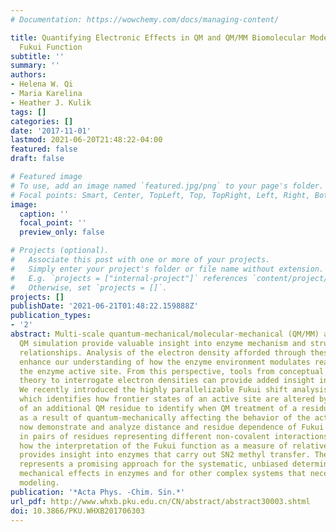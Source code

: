 ```yaml
---
# Documentation: https://wowchemy.com/docs/managing-content/

title: Quantifying Electronic Effects in QM and QM/MM Biomolecular Modeling with the
  Fukui Function
subtitle: ''
summary: ''
authors:
- Helena W. Qi
- Maria Karelina
- Heather J. Kulik
tags: []
categories: []
date: '2017-11-01'
lastmod: 2021-06-20T21:48:22-04:00
featured: false
draft: false

# Featured image
# To use, add an image named `featured.jpg/png` to your page's folder.
# Focal points: Smart, Center, TopLeft, Top, TopRight, Left, Right, BottomLeft, Bottom, BottomRight.
image:
  caption: ''
  focal_point: ''
  preview_only: false

# Projects (optional).
#   Associate this post with one or more of your projects.
#   Simply enter your project's folder or file name without extension.
#   E.g. `projects = ["internal-project"]` references `content/project/deep-learning/index.md`.
#   Otherwise, set `projects = []`.
projects: []
publishDate: '2021-06-21T01:48:22.159888Z'
publication_types:
- '2'
abstract: Multi-scale quantum-mechanical/molecular-mechanical (QM/MM) and large-scale
  QM simulation provide valuable insight into enzyme mechanism and structure-property
  relationships. Analysis of the electron density afforded through these methods can
  enhance our understanding of how the enzyme environment modulates reactivity at
  the enzyme active site. From this perspective, tools from conceptual density functional
  theory to interrogate electron densities can provide added insight into enzyme function.
  We recently introduced the highly parallelizable Fukui shift analysis (FSA) method,
  which identifies how frontier states of an active site are altered by the presence
  of an additional QM residue to identify when QM treatment of a residue is essential
  as a result of quantum-mechanically affecting the behavior of the active site. We
  now demonstrate and analyze distance and residue dependence of Fukui function shifts
  in pairs of residues representing different non-covalent interactions. We also show
  how the interpretation of the Fukui function as a measure of relative nucleophilicity
  provides insight into enzymes that carry out SN2 methyl transfer. The FSA method
  represents a promising approach for the systematic, unbiased determination of quantum
  mechanical effects in enzymes and for other complex systems that necessitate multi-scale
  modeling.
publication: '*Acta Phys. -Chim. Sin.*'
url_pdf: http://www.whxb.pku.edu.cn/CN/abstract/abstract30003.shtml
doi: 10.3866/PKU.WHXB201706303
---
```

